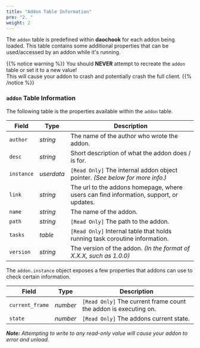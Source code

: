 ```yaml
---
title: "Addon Table Information"
pre: "2. "
weight: 2
---
```


The `addon` table is predefined within **daochook** for each addon being loaded. This table contains some additional properties that can be used/accessed by an addon while it's running.

{{% notice warning %}}
You should **NEVER** attempt to recreate the `addon` table or set it to a new value!\
This will cause your addon to crash and potentially crash the full client.
{{% /notice %}}

### `addon` Table Information

The following table is the properties available within the `addon` table.

| Field | Type | Description |
| --- | --- | --- |
| `author`          | _string_      | The name of the author who wrote the addon. |
| `desc`            | _string_      | Short description of what the addon does / is for. |
| `instance`        | _userdata_    | `[Read Only]` The internal addon object pointer. _(See below for more info.)_ |
| `link`            | _string_      | The url to the addons homepage, where users can find information, support, or updates. |
| `name`            | _string_      | The name of the addon. |
| `path`            | _string_      | `[Read Only]` The path to the addon. |
| `tasks`           | _table_       | `[Read Only]` Internal table that holds running task coroutine information. |
| `version`         | _string_      | The version of the addon. _(In the format of X.X.X, such as 1.0.0)_ |

The `addon.instance` object exposes a few properties that addons can use to check certain information.

| Field | Type | Description |
| --- | --- | --- |
| `current_frame`   | _number_      | `[Read Only]` The current frame count the addon is executing on. |
| `state`           | _number_      | `[Read Only]` The addons current state. |

_**Note:** Attempting to write to any read-only value will cause your addon to error and unload._